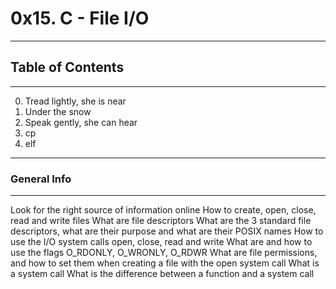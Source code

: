 # 0x15. C - File I/O
***
## Table of Contents
***
0. Tread lightly, she is near
1. Under the snow
2. Speak gently, she can hear
3. cp
4. elf
***
### General Info
***
Look for the right source of information online
How to create, open, close, read and write files
What are file descriptors
What are the 3 standard file descriptors, what are their purpose and what are their POSIX names
How to use the I/O system calls open, close, read and write
What are and how to use the flags O_RDONLY, O_WRONLY, O_RDWR
What are file permissions, and how to set them when creating a file with the open system call
What is a system call
What is the difference between a function and a system call
